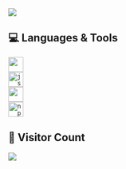  <div align="left">
   <a href="https://discord.com/users/1147607733319770123" target="_blank">
      <img src="https://lanyard-profile-readme.vercel.app/api/1147607733319770123">
   </a>
</div>

## 💻 **Languages & Tools**

<code><img height="30" src="https://img.shields.io/badge/-Python-blue?style=flat&logo=python&logoColor=white" /></code>  
<code><img alt="js" height="30" src="https://img.shields.io/badge/-Javascript-yellow?style=flat&logo=javascript&logoColor=white" /></code>  
<code><img height="30" src="https://img.shields.io/badge/-Node.js-43853d?style=flat&logo=Node.js&logoColor=white" /></code>  
<code><img alt="npm" height="30" src="https://img.shields.io/badge/-npm-CB3837?style=flat&logo=npm&logoColor=white" /></code>  

 
## 🎈 **Visitor Count**
 
<a href="https://github.com/6lencieux">
 <p align="">
  <img src="https://profile-counter.glitch.me/6lencieux/count.svg" />
